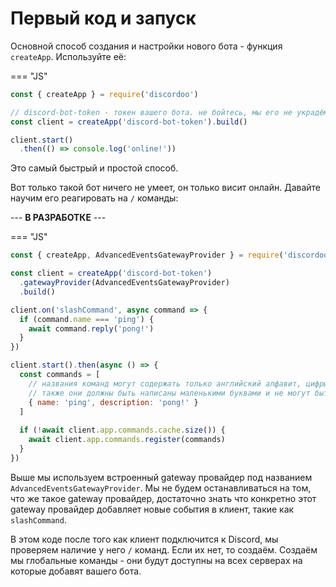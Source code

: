 # Первый код и запуск
Основной способ создания и настройки нового бота - функция `createApp`. Используйте её:

=== "JS"
```js
const { createApp } = require('discordoo')

// discord-bot-token - токен вашего бота. не бойтесь, мы его не украдём.
const client = createApp('discord-bot-token').build()

client.start()
  .then(() => console.log('online!'))
```
Это самый быстрый и простой способ.

Вот только такой бот ничего не умеет, он только висит онлайн. Давайте научим его реагировать на `/` команды:

--- **В РАЗРАБОТКЕ** ---

=== "JS"

```js
const { createApp, AdvancedEventsGatewayProvider } = require('discordoo')

const client = createApp('discord-bot-token')
  .gatewayProvider(AdvancedEventsGatewayProvider)
  .build()

client.on('slashCommand', async command => {
  if (command.name === 'ping') {
    await command.reply('pong!')
  }
})

client.start().then(async () => {
  const commands = [ 
    // названия команд могут содержать только английский алфавит, цифры и -. 
    // также они должны быть написаны маленькими буквами и не могут быть длиной больше чем 32 символа.
    { name: 'ping', description: 'pong!' }
  ]
  
  if (!await client.app.commands.cache.size()) {
    await client.app.commands.register(commands)
  }
})
```
Выше мы используем встроенный gateway провайдер под названием `AdvancedEventsGatewayProvider`.
Мы не будем останавливаться на том, что же такое gateway провайдер, достаточно знать что конкретно этот gateway провайдер добавляет новые события в клиент, такие как `slashCommand`.

В этом коде после того как клиент подключится к Discord, мы проверяем наличие у него `/` команд. Если их нет, то создаём.
Создаём мы глобальные команды - они будут доступны на всех серверах на которые добавят вашего бота.
